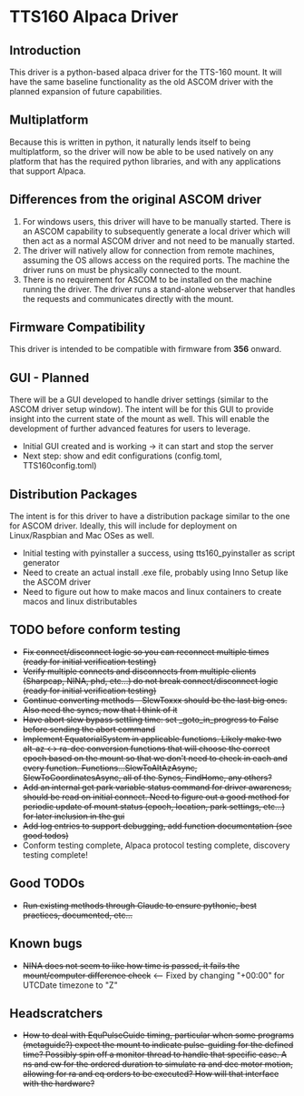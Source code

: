 ﻿# TTS160 Alpaca Driver
## Introduction
This driver is a python-based alpaca driver for the TTS-160 mount.  It will have the same baseline functionality as the old ASCOM driver with the planned expansion of future capabilities.

## Multiplatform
Because this is written in python, it naturally lends itself to being multiplatform, so the driver will now be able to be used natively on any platform that has the required python libraries, and with any applications that support Alpaca.

## Differences from the original ASCOM driver
1. For windows users, this driver will have to be manually started.  There is an ASCOM capability to subsequently generate a local driver which will then act as a normal ASCOM driver and not need to be manually started.
2. The driver will natively allow for connection from remote machines, assuming the OS allows access on the required ports.  The machine the driver runs on must be physically connected to the mount.
3. There is no requirement for ASCOM to be installed on the machine running the driver.  The driver runs a stand-alone webserver that handles the requests and communicates directly with the mount.

## Firmware Compatibility
This driver is intended to be compatible with firmware from **356** onward.

## GUI - Planned
There will be a GUI developed to handle driver settings (similar to the ASCOM driver setup window).  The intent will be for this GUI to provide insight into the current state of the mount as well.  This will enable the development of further advanced features for users to leverage.
* Initial GUI created and is working -> it can start and stop the server
* Next step: show and edit configurations (config.toml, TTS160config.toml)

## Distribution Packages
The intent is for this driver to have a distribution package similar to the one for ASCOM driver.  Ideally, this will include for deployment on Linux/Raspbian and Mac OSes as well.
* Initial testing with pyinstaller a success, using tts160_pyinstaller as script generator
* Need to create an actual install .exe file, probably using Inno Setup like the ASCOM driver
* Need to figure out how to make macos and linux containers to create macos and linux distributables

## TODO before conform testing
* ~~Fix connect/disconnect logic so you can reconnect multiple times (ready for initial verification testing)~~
* ~~Verify multiple connects and disconnects from multiple clients (Sharpcap, NINA, phd, etc...) do not break connect/disconnect logic (ready for initial verification testing)~~
* ~~Continue converting methods - SlewToxxx should be the last big ones.  Also need the syncs, now that I think of it~~
* ~~Have abort slew bypass settling time: set _goto_in_progress to False before sending the abort command~~
* ~~Implement EquatorialSystem in applicable functions.  Likely make two alt-az <-> ra-dec conversion functions that will choose the correct epoch based on the mount so that we don't need to check in each and every function.  Functions...SlewToAltAzAsync, SlewToCoordinatesAsync, all of the Syncs, FindHome, any others?~~
* ~~Add an internal get park variable status command for driver awareness, should be read on initial connect.  Need to figure out a good method for periodic update of mount status (epoch, location, park settings, etc...) for later inclusion in the gui~~
* ~~Add log entries to support debugging, add function documentation (see good todos)~~
* Conform testing complete, Alpaca protocol testing complete, discovery testing complete!

## Good TODOs
* ~~Run existing methods through Claude to ensure pythonic, best practices, documented, etc...~~

## Known bugs
* ~~NINA does not seem to like how time is passed, it fails the mount/computer difference check~~ <-- Fixed by changing "+00:00" for UTCDate timezone to "Z"

## Headscratchers
* ~~How to deal with EquPulseGuide timing, particular when some programs (metaguide?) expect the mount to indicate pulse-guiding for the defined time?  Possibly spin off a monitor thread to handle that specific case.  A ns and ew for the ordered duration to simulate ra and dec motor motion, allowing for ra and eq orders to be executed?  How will that interface with the hardware?~~
